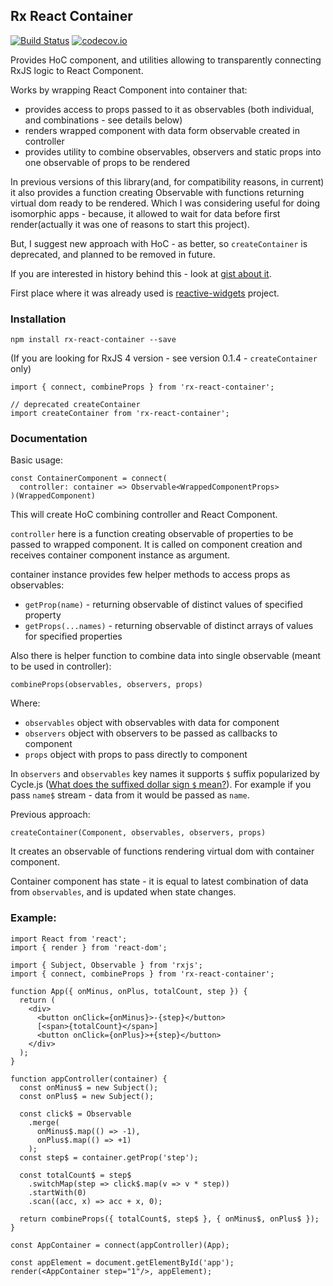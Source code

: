 ## Rx React Container 

[![Build Status](https://travis-ci.org/zxbodya/rx-react-container.svg?branch=master)](https://travis-ci.org/zxbodya/rx-react-container)
[![codecov.io](https://codecov.io/github/zxbodya/rx-react-container/coverage.svg?branch=master)](https://codecov.io/github/zxbodya/rx-react-container?branch=master)

Provides HoC component, and utilities allowing to transparently connecting RxJS logic to React Component.

Works by wrapping React Component into container that:

 - provides access to props passed to it as observables (both individual, and combinations - see details below)
 - renders wrapped component with data form observable created in controller
 - provides utility to combine observables, observers and static props into one observable of props to be rendered

In previous versions of this library(and, for compatibility reasons, in current) it also provides a function creating Observable with functions returning virtual dom ready to be rendered. 
 Which I was considering useful for doing isomorphic apps - because,
 it allowed to wait for data before first render(actually it was one of reasons to start this project).

But, I suggest new approach with HoC - as better, so `createContainer` is deprecated, and planned to be removed in future.

If you are interested in history behind this - look at [gist about it](https://gist.github.com/zxbodya/20c63681d45a049df3fc).

First place where it was already used is [reactive-widgets](https://github.com/zxbodya/reactive-widgets) project.

### Installation

`npm install rx-react-container --save`

(If you are looking for RxJS 4 version - see version 0.1.4 - `createContainer` only)

```JS
import { connect, combineProps } from 'rx-react-container';

// deprecated createContainer
import createContainer from 'rx-react-container';
```

### Documentation

Basic usage:

```
const ContainerComponent = connect(
  controller: container => Observable<WrappedComponentProps>
)(WrappedComponent)
```

This will create HoC combining controller and React Component.

`controller` here is a function creating observable of properties to be passed to wrapped component. It is called on component creation and receives container component instance as argument.
 
container instance provides few helper methods to access props as observables:

- `getProp(name)` - returning observable of distinct values of specified property
- `getProps(...names)` - returning observable of distinct arrays of values for specified properties

Also there is helper function to combine data into single observable (meant to be used in controller):

`combineProps(observables, observers, props)` 

Where:

- `observables` object with observables with data for component
- `observers` object with observers to be passed as callbacks to component 
- `props` object with props to pass directly to component 

In `observers` and `observables` key names it supports `$` 
suffix popularized by Cycle.js ([What does the suffixed dollar sign `$` mean?](http://cycle.js.org/basic-examples.html#what-does-the-suffixed-dollar-sign-mean)). 
For example if you pass `name$` stream - data from it would be passed as `name`. 

Previous approach:

`createContainer(Component, observables, observers, props)`

It creates an observable of functions rendering virtual dom with container component.
 
Container component has state - it is equal to latest combination of data from `observables`, and is updated when state changes.
 
### Example:

```JS
import React from 'react';
import { render } from 'react-dom';

import { Subject, Observable } from 'rxjs';
import { connect, combineProps } from 'rx-react-container';

function App({ onMinus, onPlus, totalCount, step }) {
  return (
    <div>
      <button onClick={onMinus}>-{step}</button>
      [<span>{totalCount}</span>]
      <button onClick={onPlus}>+{step}</button>
    </div>
  );
}

function appController(container) {
  const onMinus$ = new Subject();
  const onPlus$ = new Subject();

  const click$ = Observable
    .merge(
      onMinus$.map(() => -1),
      onPlus$.map(() => +1)
    );
  const step$ = container.getProp('step');
  
  const totalCount$ = step$
    .switchMap(step => click$.map(v => v * step))
    .startWith(0)
    .scan((acc, x) => acc + x, 0);

  return combineProps({ totalCount$, step$ }, { onMinus$, onPlus$ });
}

const AppContainer = connect(appController)(App);

const appElement = document.getElementById('app');
render(<AppContainer step="1"/>, appElement);

```
